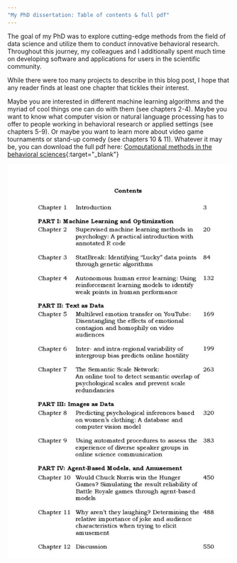 ```yaml
---
"My PhD dissertation: Table of contents & full pdf"
---
```


The goal of my PhD was to explore cutting-edge methods from the field of data science and utilize them to conduct innovative behavioral research. Throughout this journey, my colleagues and I additionally spent much time on developing software and applications for users in the scientific community.

While there were too many projects to describe in this blog post, I hope that any reader finds at least one chapter that tickles their interest.

Maybe you are interested in different machine learning algorithms and the myriad of cool things one can do with them (see chapters 2-4). Maybe you want to know what computer vision or natural language processing has to offer to people working in behavioral research or applied settings (see chapters 5-9). Or maybe you want to learn more about video game tournaments or stand-up comedy (see chapters 10 & 11). Whatever it may be, you can download the full pdf here: [Computational methods in the behavioral sciences](https://osf.io/fsq53/){:target="_blank"}

<img src="assets/blog_images/diss contents.jpg">